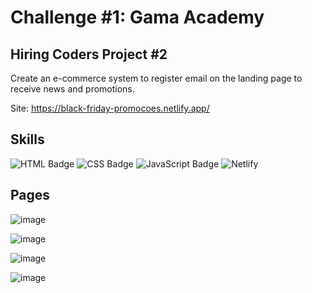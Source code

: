 # Challenge #1: Gama Academy

## Hiring Coders Project #2

Create an e-commerce system to register email on the landing page to receive news and promotions.

Site: https://black-friday-promocoes.netlify.app/

## Skills
![HTML Badge](https://img.shields.io/badge/HTML5-E34F26?style=for-the-badge&logo=html5&logoColor=white)
![CSS Badge](https://img.shields.io/badge/CSS3-1572B6?style=for-the-badge&logo=css3&logoColor=white)
![JavaScript Badge](https://img.shields.io/badge/JavaScript-F7DF1E?style=for-the-badge&logo=javascript&logoColor=black)
![Netlify](https://img.shields.io/badge/Netlify-00C7B7?style=for-the-badge&logo=netlify&logoColor=white)

## Pages

![image](https://user-images.githubusercontent.com/65916297/125988209-da851776-ab93-4181-a152-9cdd3b93a455.png)

![image](https://user-images.githubusercontent.com/65916297/125987600-3abb6af7-359f-4fc5-b647-8d0b68cfb5b3.png)

![image](https://user-images.githubusercontent.com/65916297/125987902-3bacf6b1-5825-4df7-af90-923710c4b5b6.png)

![image](https://user-images.githubusercontent.com/65916297/125987939-c43991ff-1a2f-4a57-921d-e08dda2d6c1e.png)


